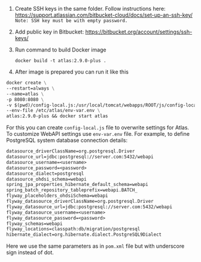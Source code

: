 1. Create SSH keys in the same folder. Follow instructions here:
   https://support.atlassian.com/bitbucket-cloud/docs/set-up-an-ssh-key/
   `Note: SSH key must be with empty password.`
   
2. Add public key in Bitbucket:
   https://bitbucket.org/account/settings/ssh-keys/

3. Run command to build Docker image
   ```
   docker build -t atlas:2.9.0-plus .
   ```
   
4. After image is prepared you can run it like this
```dockerfile
docker create \
--restart=always \
--name=atlas \
-p 8080:8080 \
-v $(pwd)/config-local.js:/usr/local/tomcat/webapps/ROOT/js/config-local.js \
--env-file /etc/atlas/env-var.env \
atlas:2.9.0-plus && docker start atlas
```

For this you can create `config-local.js` file to overwrite settings for Atlas.
To customize WebAPI settings use `env-var.env` file. For example, to define PostgreSQL system database connection details:
```dockerfile
datasource_driverClassName=org.postgresql.Driver
datasource_url=jdbc:postgresql://server.com:5432/webapi
datasource_username=<username>
datasource_password=<password>
datasource_dialect=postgresql
datasource_ohdsi_schema=webapi
spring_jpa_properties_hibernate_default_schema=webapi
spring_batch_repository_tableprefix=webapi.BATCH_
flyway_placeholders_ohdsiSchema=webapi
flyway_datasource_driverClassName=org.postgresql.Driver
flyway_datasource_url=jdbc:postgresql://server.com:5432/webapi
flyway_datasource_username=<username>
flyway_datasource_password=<password>
flyway_schemas=webapi
flyway_locations=classpath:db/migration/postgresql
hibernate_dialect=org.hibernate.dialect.PostgreSQL9Dialect
```
Here we use the same parameters as in `pom.xml` file but with underscore sign instead of dot.